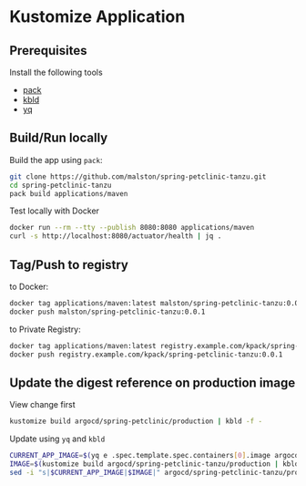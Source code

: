 # Kustomize Application

## Prerequisites

Install the following tools

- [pack](https://github.com/buildpacks/pack)
- [kbld](https://carvel.dev/kbld/)
- [yq](https://github.com/mikefarah/yq)

## Build/Run locally

Build the app using `pack`:

```sh
git clone https://github.com/malston/spring-petclinic-tanzu.git
cd spring-petclinic-tanzu
pack build applications/maven
```

Test locally with Docker

```sh
docker run --rm --tty --publish 8080:8080 applications/maven
curl -s http://localhost:8080/actuator/health | jq .
```

## Tag/Push to registry

to Docker:

```sh
docker tag applications/maven:latest malston/spring-petclinic-tanzu:0.0.1
docker push malston/spring-petclinic-tanzu:0.0.1
```

to Private Registry:

```sh
docker tag applications/maven:latest registry.example.com/kpack/spring-petclinic-tanzu:0.0.1
docker push registry.example.com/kpack/spring-petclinic-tanzu:0.0.1
```

## Update the digest reference on production image

View change first

```sh
kustomize build argocd/spring-petclinic/production | kbld -f -
```

Update using `yq` and `kbld`

```sh
CURRENT_APP_IMAGE=$(yq e .spec.template.spec.containers[0].image argocd/spring-petclinic-tanzu/production/deployment.yaml)
IMAGE=$(kustomize build argocd/spring-petclinic-tanzu/production | kbld -f - | grep -e 'image:' | awk '{print $NF}')
sed -i "s|$CURRENT_APP_IMAGE|$IMAGE|" argocd/spring-petclinic-tanzu/production/deployment.yaml
```
